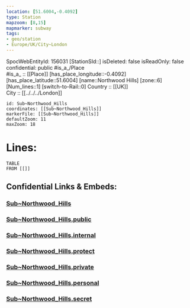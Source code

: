 ```yaml
---
location: [51.6004,-0.4092] 
type: Station 
mapzoom: [8,15] 
mapmarker: subway 
tags:
- geo/station
- Europe/UK/City~London
---
```

SpocWebEntityId: 156031
[StationSId::] 
isDeleted: false
isReadOnly: false
confidential: public
#is_a_/Place  
#is_a_ :: [[Place]] 
[has_place_longitude::-0.4092] 
[has_place_latitude::51.6004] 
[name::Northwood Hills] 
[zone::6] 
[Num_lines::1] 
[switch-to-Rail::0] 
Country :: [[UK]]  
City :: [[../../../London]]  


```leaflet
id: Sub~Northwood_Hills
coordinates: [[Sub~Northwood_Hills]] 
markerFile: [[Sub~Northwood_Hills]] 
defaultZoom: 11 
maxZoom: 18
```


# Lines: 
```dataview
TABLE 
FROM [[]] 
```


## Confidential Links & Embeds: 

### [Sub~Northwood_Hills](/_Standards/Earth/Continent/Europe/Europe~North/UK/England/Regions~England/London,Greater/cities~GreaterLondon/Underground/Station/Sub~Northwood_Hills.md) 

### [Sub~Northwood_Hills.public](/_public/Earth/Continent/Europe/Europe~North/UK/England/Regions~England/London,Greater/cities~GreaterLondon/Underground/Station/Sub~Northwood_Hills.public.md) 

### [Sub~Northwood_Hills.internal](/_internal/Earth/Continent/Europe/Europe~North/UK/England/Regions~England/London,Greater/cities~GreaterLondon/Underground/Station/Sub~Northwood_Hills.internal.md) 

### [Sub~Northwood_Hills.protect](/_protect/Earth/Continent/Europe/Europe~North/UK/England/Regions~England/London,Greater/cities~GreaterLondon/Underground/Station/Sub~Northwood_Hills.protect.md) 

### [Sub~Northwood_Hills.private](/_private/Earth/Continent/Europe/Europe~North/UK/England/Regions~England/London,Greater/cities~GreaterLondon/Underground/Station/Sub~Northwood_Hills.private.md) 

### [Sub~Northwood_Hills.personal](/_personal/Earth/Continent/Europe/Europe~North/UK/England/Regions~England/London,Greater/cities~GreaterLondon/Underground/Station/Sub~Northwood_Hills.personal.md) 

### [Sub~Northwood_Hills.secret](/_secret/Earth/Continent/Europe/Europe~North/UK/England/Regions~England/London,Greater/cities~GreaterLondon/Underground/Station/Sub~Northwood_Hills.secret.md)

